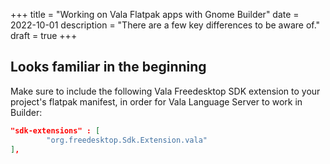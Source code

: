 +++
title = "Working on Vala Flatpak apps with Gnome Builder"
date = 2022-10-01 
description = "There are a few key differences to be aware of."
draft = true
+++

## Looks familiar in the beginning


Make sure to include the following Vala Freedesktop SDK extension to your project's flatpak manifest, in order for Vala Language Server to work in Builder:

```json
"sdk-extensions" : [
        "org.freedesktop.Sdk.Extension.vala"
],
```
